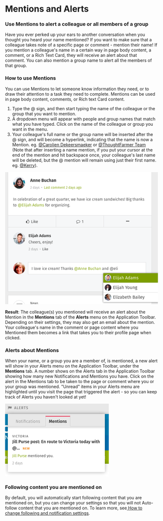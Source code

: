 # Mentions and Alerts



### Use Mentions to alert a colleague or all members of a group

Have you ever perked up your ears to another conversation when you thought you heard your name mentioned? If you want to make sure that a colleague takes note of a specific page or comment - mention their name! If you mention a colleague's name in a certain way in page body content, a comment, or a Rich Text Card, they will receive an alert about that comment. You can also mention a group name to alert all the members of that group.

### How to use Mentions

You can use Mentions to let someone know information they need, or to draw their attention to a task they need to complete. Mentions can be used in page body content, comments, or Rich text Card content.

1. Type the @ sign, and then start typing the name of the colleague or the group that you want to mention.
2. A dropdown menu will appear with people and group names that match what you have typed. Click on the name of the colleague or group you want in the menu.
3. Your colleague's full name or the group name will be inserted after the @ sign, and will become a hyperlink, indicating that the name is now a Mention. eg. [@Carolien Dekeersmaeker](https://community.thoughtfarmer.com/content/1312) or [@ThoughtFarmer Team](https://community.thoughtfarmer.com/content/13527) \(Note that after inserting a name mention, if you put your cursor at the end of the mention and hit backspace once, your colleague's last name will be deleted, but the @ mention will remain using just their first name. eg. [@Kerry](https://community.thoughtfarmer.com/content/3998)\).

![](../../../.gitbook/assets/1%20%2820%29.png)

**Result**: The colleague\(s\) you mentioned will receive an alert about the Mention in the **Mentions** tab of the **Alerts** menu on the Application Toolbar. Depending on their settings, they may also get an email about the mention. Your colleague's name in the comment or page content where you Mentioned them becomes a link that takes you to their profile page when clicked.

### Alerts about Mentions

When your name, or a group you are a member of, is mentioned, a new alert will show in your Alerts menu on the Application Toolbar, under the **Mentions** tab. A number shows on the Alerts tab in the Application Toolbar showing how many new Notifications and Mentions you have. Click on the alert in the Mentions tab to be taken to the page or comment where you or your group was mentioned. "Unread" items in your Alerts menu are highlighted until you visit the page that triggered the alert - so you can keep track of Alerts you haven't looked at yet!

![](../../../.gitbook/assets/2%20%2852%29.png)

### Following content you are mentioned on

By default, you will automatically start following content that you are mentioned on, but you can change your settings so that you will not Auto-follow content that you are mentioned on. To learn more, see[ How to change following and notification settings](change-following-and-notification-settings.md).

